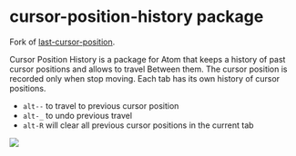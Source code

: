 # cursor-position-history package

Fork of [last-cursor-position](https://github.com/last-cursor-position/last-cursor-position).

Cursor Position History is a package for Atom that keeps a history of past cursor positions and allows to travel Between them.
The cursor position is recorded only when stop moving.
Each tab has its own history of cursor positions.

* `alt--` to travel to previous cursor position
* `alt-_` to undo previous travel
* `alt-R` will clear all previous cursor positions in the current tab

![](http://i.imgur.com/NjtH1SJ.gif)

